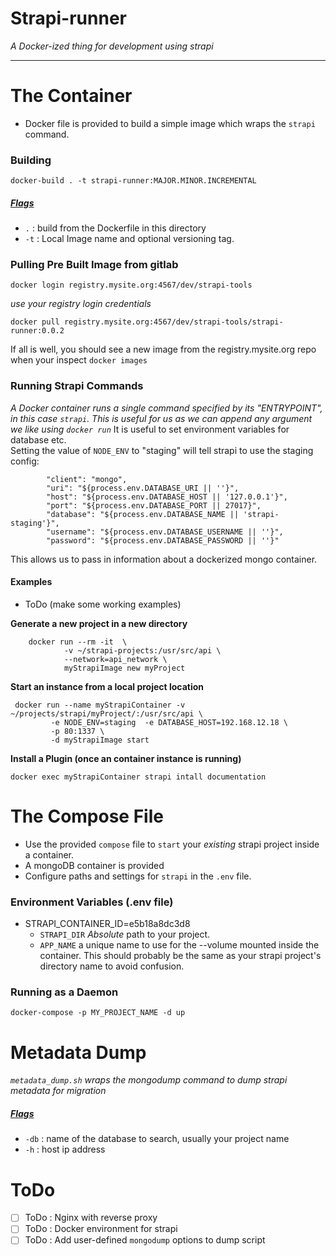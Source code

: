 # Strapi-runner
_A Docker-ized thing for development using strapi_

---

# The Container
- Docker file is provided to build a simple image which wraps the `strapi` command.

### Building
`docker-build . -t strapi-runner:MAJOR.MINOR.INCREMENTAL`
##### [Flags](https://docs.docker.com/engine/reference/commandline/build/)
- `.` : build from the Dockerfile in this directory
- `-t` : Local Image name and optional versioning tag.

### Pulling Pre Built Image from gitlab
`docker login registry.mysite.org:4567/dev/strapi-tools`

_use your registry login credentials_

`docker pull registry.mysite.org:4567/dev/strapi-tools/strapi-runner:0.0.2`

If all is well, you should see a new image from the registry.mysite.org repo when your inspect `docker images`

### Running Strapi Commands
_A Docker container runs a single command specified by its "ENTRYPOINT", in this case `strapi`.  This is useful for us as we can append any argument we like using `docker run`_
It is useful to set environment variables for database etc.  
Setting the value of `NODE_ENV` to "staging" will tell strapi to use the staging config:
```staging config
        "client": "mongo",
        "uri": "${process.env.DATABASE_URI || ''}",
        "host": "${process.env.DATABASE_HOST || '127.0.0.1'}",
        "port": "${process.env.DATABASE_PORT || 27017}",
        "database": "${process.env.DATABASE_NAME || 'strapi-staging'}",
        "username": "${process.env.DATABASE_USERNAME || ''}",
        "password": "${process.env.DATABASE_PASSWORD || ''}"
```
This allows us to pass in information about a dockerized mongo container.

#### Examples
- ToDo (make some working examples)

**Generate a new project in a new directory**
```
    docker run --rm -it  \
            -v ~/strapi-projects:/usr/src/api \  
            --network=api_network \
            myStrapiImage new myProject
```


**Start an instance from a local project location**
   ```
    docker run --name myStrapiContainer -v ~/projects/strapi/myProject/:/usr/src/api \
            -e NODE_ENV=staging  -e DATABASE_HOST=192.168.12.18 \
            -p 80:1337 \
            -d myStrapiImage start
   ```
**Install a Plugin (once an container instance is running)**
```
docker exec myStrapiContainer strapi intall documentation
```



# The Compose File
-  Use the provided `compose` file to `start` your _existing_ strapi project inside a container.
- A mongoDB container is provided
- Configure paths and settings for `strapi` in the `.env` file.

### Environment Variables (.env file)

- STRAPI_CONTAINER_ID=e5b18a8dc3d8
   - `STRAPI_DIR` _Absolute_ path to your project.
   - `APP_NAME` a unique name to use for the --volume mounted inside the container.  This should probably be the same as your strapi project's directory name to avoid confusion.

### Running as a Daemon
   `docker-compose -p MY_PROJECT_NAME -d up`

# Metadata Dump
_`metadata_dump.sh` wraps the mongodump command to dump strapi metadata for migration_
##### [Flags](https://docs.mongodb.com/manual/reference/program/mongodump/#options)
- `-db` : name of the database to search, usually your project name
- `-h` : host ip address

# ToDo
- [ ] ToDo : Nginx with reverse proxy
- [ ] ToDo : Docker environment for strapi
- [ ] ToDo : Add user-defined `mongodump` options to dump script
